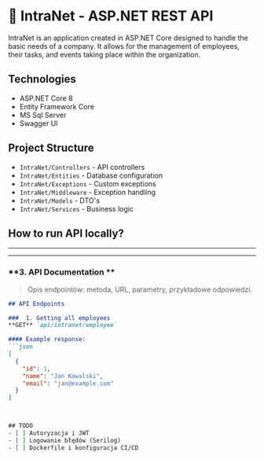 ﻿# 📌 IntraNet - ASP.NET REST API

IntraNet is an application created in ASP.NET Core designed to handle the basic needs of a company. It allows for the management of employees, their tasks, and events taking place within the organization. 

## Technologies
- ASP.NET Core 8
- Entity Framework Core
- MS Sql Server
- Swagger UI

## Project Structure
- `IntraNet/Controllers` - API controllers
- `IntraNet/Entities` - Database configuration
- `IntraNet/Exceptions` - Custom exceptions
- `IntraNet/Middleware` - Exception handling
- `IntraNet/Models` - DTO's
- `IntraNet/Services` - Business logic 

## How to run API locally?

---
---

### **3. API Documentation **
> Opis endpointów: metoda, URL, parametry, przykładowe odpowiedzi.

```md
## API Endpoints

###  1. Getting all employees
**GET** `api/intranet/employee`

#### Example response:
```json
[
  {
    "id": 1,
    "name": "Jan Kowalski",
    "email": "jan@example.com"
  }
]



## TODO
- [ ] Autoryzacja i JWT
- [ ] Logowanie błędów (Serilog)
- [ ] Dockerfile i konfiguracja CI/CD